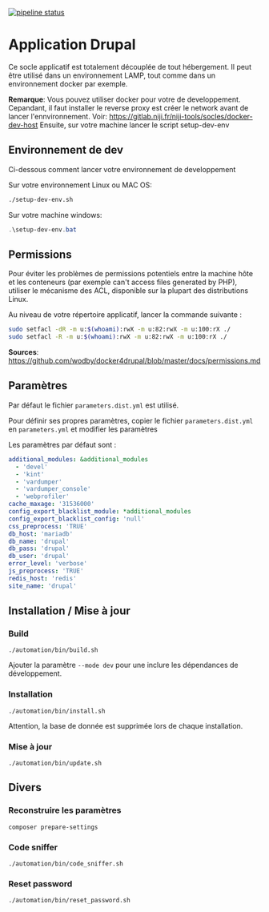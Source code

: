 [![pipeline status](https://gitlab.niji.fr/niji-tools/socles/app-drupal-docker/badges/master/pipeline.svg)](https://gitlab.niji.fr/niji-tools/socles/app-drupal-docker/commits/master)

# Application Drupal

Ce socle applicatif est totalement découplée de tout hébergement.
Il peut être utilisé dans un environnement LAMP, tout comme dans un environnement docker par exemple.

**Remarque**: Vous pouvez utiliser docker pour votre de developpement. Cepandant, il faut installer le reverse proxy est créer le network avant de lancer l'ennvironnement.
Voir: https://gitlab.niji.fr/niji-tools/socles/docker-dev-host
Ensuite, sur votre machine lancer le script setup-dev-env

## Environnement de dev

Ci-dessous comment lancer votre environnement de developpement

Sur votre environnement Linux ou MAC OS:

```bash
./setup-dev-env.sh
```

Sur votre machine windows:

```Powershell
.\setup-dev-env.bat
```

## Permissions

Pour éviter les problèmes de permissions potentiels entre la machine hôte et les conteneurs (par exemple can't access files generated by PHP), utiliser le mécanisme des ACL, disponible sur la plupart des distributions Linux.

Au niveau de votre répertoire applicatif, lancer la commande suivante :

```bash
sudo setfacl -dR -m u:$(whoami):rwX -m u:82:rwX -m u:100:rX ./
sudo setfacl -R -m u:$(whoami):rwX -m u:82:rwX -m u:100:rX ./
```


**Sources**: https://github.com/wodby/docker4drupal/blob/master/docs/permissions.md

## Paramètres

Par défaut le fichier `parameters.dist.yml` est utilisé.

Pour définir ses propres paramètres, copier le fichier `parameters.dist.yml` en `parameters.yml` et modifier les paramètres

Les paramètres par défaut sont :

```yaml
additional_modules: &additional_modules
  - 'devel'
  - 'kint'
  - 'vardumper'
  - 'vardumper_console'
  - 'webprofiler'
cache_maxage: '31536000'
config_export_blacklist_module: *additional_modules
config_export_blacklist_config: 'null'
css_preprocess: 'TRUE'
db_host: 'mariadb'
db_name: 'drupal'
db_pass: 'drupal'
db_user: 'drupal'
error_level: 'verbose'
js_preprocess: 'TRUE'
redis_host: 'redis'
site_name: 'drupal'
```

## Installation / Mise à jour

### Build

`./automation/bin/build.sh`

Ajouter la paramètre `--mode dev` pour une inclure les dépendances de développement.

### Installation

`./automation/bin/install.sh`

Attention, la base de donnée est supprimée lors de chaque installation.

### Mise à jour

`./automation/bin/update.sh`

## Divers

### Reconstruire les paramètres

`composer prepare-settings`

### Code sniffer

`./automation/bin/code_sniffer.sh`

### Reset password

`./automation/bin/reset_password.sh`
